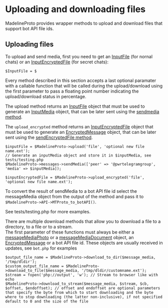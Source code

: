 # Uploading and downloading files

MadelineProto provides wrapper methods to upload and download files that support bot API file ids.

## Uploading files

To upload and send media, first you need to get an [InputFile](https://docs.madelineproto.xyz/API_docs/types/InputFile.html) (for nornal chats) or an [InputEncryptedFile](https://docs.madelineproto.xyz/API_docs/types/InputFile.html) (for secret chats):

```
$InputFile = $
```

Every method described in this section accepts a last optional paramater with a callable function that will be called during the upload/download using the first parameter to pass a floating point number indicating the upload/download status in percentage.  

The upload method returns an [InputFile](https://docs.madelineproto.xyz/API_docs/types/InputFile.html) object that must be used to generate an [InputMedia](https://docs.madelineproto.xyz/API_docs/types/InputMedia.html) object, that can be later sent using the [sendmedia method](https://docs.madelineproto.xyz/API_docs/methods/messages_sendMedia.html).  

The `upload_encrypted` method returns an [InputEncryptedFile](https://docs.madelineproto.xyz/API_docs/types/InputEncryptedFile.html) object that must be used to generate an [EncryptedMessage](https://docs.madelineproto.xyz/API_docs/types/EncryptedMessage.html) object, that can be later sent using the [sendEncryptedFile method](https://docs.madelineproto.xyz/API_docs/methods/messages_sendEncryptedFile.html).  


```
$inputFile = $MadelineProto->upload('file', 'optional new file name.ext');
// Generate an inputMedia object and store it in $inputMedia, see tests/testing.php
$MadelineProto->messages->sendMedia(['peer' => '@pwrtelegramgroup', 'media' => $inputMedia]);

$inputEncryptedFile = $MadelineProto->upload_encrypted('file', 'optional new file name.ext');

```

To convert the result of sendMedia to a bot API file id select the messageMedia object from the output of the method and pass it to `$MadelineProto->API->MTProto_to_botAPI()`.  

See tests/testing.php for more examples.


There are multiple download methods that allow you to download a file to a directory, to a file or to a stream.  
The first parameter of these functions must always be either a [messageMediaPhoto](https://docs.madelineproto.xyz/API_docs/constructors/messageMediaPhoto.html) or a [messageMediaDocument](https://docs.madelineproto.xyz/API_docs/constructors/messageMediaDocument.html) object, an [EncryptedMessage](https://docs.madelineproto.xyz/API_docs/types/EncryptedMessage.html) or a bot API file id. These objects are usually received in updates, see `bot.php` for examples


```
$output_file_name = $MadelineProto->download_to_dir($message_media, '/tmp/dldir');
$custom_output_file_name = $MadelineProto->download_to_file($message_media, '/tmp/dldir/customname.ext');
$stream = fopen('php://output', 'w'); // Stream to browser like with echo
$MadelineProto->download_to_stream($message_media, $stream, $cb, $offset, $endoffset); // offset and endoffset are optional parameters that specify the byte from which to start downloading and the byte where to stop downloading (the latter non-inclusive), if not specified default to 0 and the size of the file
```

